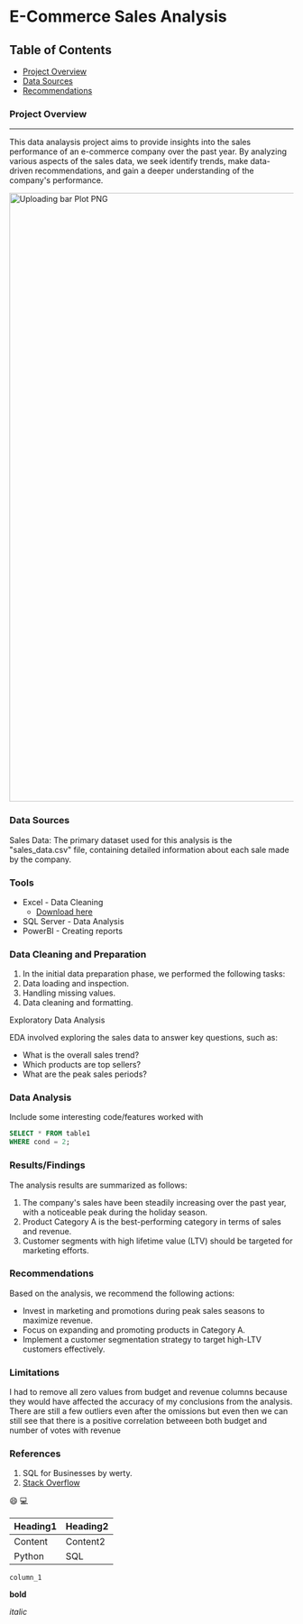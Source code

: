 # E-Commerce Sales Analysis

## Table of Contents

- [Project Overview](#project-overview)
- [Data Sources](#data-sources)
- [Recommendations](#recommendations)

### Project Overview
---

This data analaysis project aims to provide insights into the sales performance of an e-commerce company over the past year. By analyzing various aspects of the sales data, we seek identify trends, make data-driven recommendations, and gain a deeper understanding of the company's performance.

<img width="1920" height="1080" alt="Uploading bar Plot   PNG" src="https://github.com/user-attachments/assets/3ebc5056-3b9c-44fe-8cd6-1dcadb95c316" />


### Data Sources

Sales Data: The primary dataset used for this analysis is the "sales_data.csv" file, containing detailed information about each sale made by the company.

### Tools

- Excel - Data Cleaning
  - [Download here](https://microsoft.com)
- SQL Server - Data Analysis
- PowerBI - Creating reports


### Data Cleaning and Preparation

1. In the initial data preparation phase, we performed the following tasks:
2. Data loading and inspection.
3. Handling missing values.
4. Data cleaning and formatting.

Exploratory Data Analysis

EDA involved exploring the sales data to answer key questions, such as:

- What is the overall sales trend?
- Which products are top sellers?
- What are the peak sales periods?

### Data Analysis
Include some interesting code/features worked with


```sql
SELECT * FROM table1
WHERE cond = 2;
```

### Results/Findings

The analysis results are summarized as follows:
1. The company's sales have been steadily increasing over the past year, with a noticeable peak during the holiday season.
2. Product Category A is the best-performing category in terms of sales and revenue.
3. Customer segments with high lifetime value (LTV) should be targeted for marketing efforts.

### Recommendations

  Based on the analysis, we recommend the following actions:
 - Invest in marketing and promotions during peak sales seasons to maximize revenue.
 - Focus on expanding and promoting products in Category A.
 - Implement a customer segmentation strategy to target high-LTV customers effectively.
  
### Limitations

 I had to remove all zero values from budget and revenue columns because they would have affected the accuracy of my conclusions from the analysis. There are still a few outliers even     after the omissions but even then we can still see that there is a positive correlation betweeen both budget and number of votes with revenue

### References

 1. SQL for Businesses by werty.
 2. [Stack Overflow](https://stack.com)
   
😄
💻

|Heading1|Heading2|
|--------|--------|
|Content|Content2|
|Python|SQL|


`column_1`
 
**bold**

*italic*
